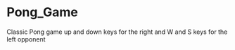 # Pong_Game
Classic Pong game up and down keys for the right and W and S keys for the left opponent
